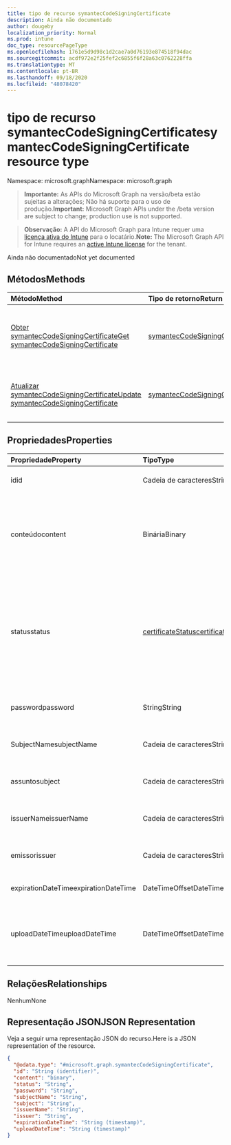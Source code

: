 ```yaml
---
title: tipo de recurso symantecCodeSigningCertificate
description: Ainda não documentado
author: dougeby
localization_priority: Normal
ms.prod: intune
doc_type: resourcePageType
ms.openlocfilehash: 1761e5d9d98c1d2cae7a0d76193e874518f94dac
ms.sourcegitcommit: acdf972e2f25fef2c6855f6f28a63c0762228ffa
ms.translationtype: MT
ms.contentlocale: pt-BR
ms.lasthandoff: 09/18/2020
ms.locfileid: "48078420"
---
```

# <a name="symanteccodesigningcertificate-resource-type"></a><span data-ttu-id="6d5d0-103">tipo de recurso symantecCodeSigningCertificate</span><span class="sxs-lookup"><span data-stu-id="6d5d0-103">symantecCodeSigningCertificate resource type</span></span>

<span data-ttu-id="6d5d0-104">Namespace: microsoft.graph</span><span class="sxs-lookup"><span data-stu-id="6d5d0-104">Namespace: microsoft.graph</span></span>

> <span data-ttu-id="6d5d0-105">**Importante:** As APIs do Microsoft Graph na versão/beta estão sujeitas a alterações; Não há suporte para o uso de produção.</span><span class="sxs-lookup"><span data-stu-id="6d5d0-105">**Important:** Microsoft Graph APIs under the /beta version are subject to change; production use is not supported.</span></span>

> <span data-ttu-id="6d5d0-106">**Observação:** A API do Microsoft Graph para Intune requer uma [licença ativa do Intune](https://go.microsoft.com/fwlink/?linkid=839381) para o locatário.</span><span class="sxs-lookup"><span data-stu-id="6d5d0-106">**Note:** The Microsoft Graph API for Intune requires an [active Intune license](https://go.microsoft.com/fwlink/?linkid=839381) for the tenant.</span></span>

<span data-ttu-id="6d5d0-107">Ainda não documentado</span><span class="sxs-lookup"><span data-stu-id="6d5d0-107">Not yet documented</span></span>

## <a name="methods"></a><span data-ttu-id="6d5d0-108">Métodos</span><span class="sxs-lookup"><span data-stu-id="6d5d0-108">Methods</span></span>
|<span data-ttu-id="6d5d0-109">Método</span><span class="sxs-lookup"><span data-stu-id="6d5d0-109">Method</span></span>|<span data-ttu-id="6d5d0-110">Tipo de retorno</span><span class="sxs-lookup"><span data-stu-id="6d5d0-110">Return Type</span></span>|<span data-ttu-id="6d5d0-111">Descrição</span><span class="sxs-lookup"><span data-stu-id="6d5d0-111">Description</span></span>|
|:---|:---|:---|
|[<span data-ttu-id="6d5d0-112">Obter symantecCodeSigningCertificate</span><span class="sxs-lookup"><span data-stu-id="6d5d0-112">Get symantecCodeSigningCertificate</span></span>](../api/intune-apps-symanteccodesigningcertificate-get.md)|[<span data-ttu-id="6d5d0-113">symantecCodeSigningCertificate</span><span class="sxs-lookup"><span data-stu-id="6d5d0-113">symantecCodeSigningCertificate</span></span>](../resources/intune-apps-symanteccodesigningcertificate.md)|<span data-ttu-id="6d5d0-114">Leia as propriedades e as relações do objeto [symantecCodeSigningCertificate](../resources/intune-apps-symanteccodesigningcertificate.md) .</span><span class="sxs-lookup"><span data-stu-id="6d5d0-114">Read properties and relationships of the [symantecCodeSigningCertificate](../resources/intune-apps-symanteccodesigningcertificate.md) object.</span></span>|
|[<span data-ttu-id="6d5d0-115">Atualizar symantecCodeSigningCertificate</span><span class="sxs-lookup"><span data-stu-id="6d5d0-115">Update symantecCodeSigningCertificate</span></span>](../api/intune-apps-symanteccodesigningcertificate-update.md)|[<span data-ttu-id="6d5d0-116">symantecCodeSigningCertificate</span><span class="sxs-lookup"><span data-stu-id="6d5d0-116">symantecCodeSigningCertificate</span></span>](../resources/intune-apps-symanteccodesigningcertificate.md)|<span data-ttu-id="6d5d0-117">Atualiza as propriedades de um objeto [symantecCodeSigningCertificate](../resources/intune-apps-symanteccodesigningcertificate.md) .</span><span class="sxs-lookup"><span data-stu-id="6d5d0-117">Update the properties of a [symantecCodeSigningCertificate](../resources/intune-apps-symanteccodesigningcertificate.md) object.</span></span>|

## <a name="properties"></a><span data-ttu-id="6d5d0-118">Propriedades</span><span class="sxs-lookup"><span data-stu-id="6d5d0-118">Properties</span></span>
|<span data-ttu-id="6d5d0-119">Propriedade</span><span class="sxs-lookup"><span data-stu-id="6d5d0-119">Property</span></span>|<span data-ttu-id="6d5d0-120">Tipo</span><span class="sxs-lookup"><span data-stu-id="6d5d0-120">Type</span></span>|<span data-ttu-id="6d5d0-121">Descrição</span><span class="sxs-lookup"><span data-stu-id="6d5d0-121">Description</span></span>|
|:---|:---|:---|
|<span data-ttu-id="6d5d0-122">id</span><span class="sxs-lookup"><span data-stu-id="6d5d0-122">id</span></span>|<span data-ttu-id="6d5d0-123">Cadeia de caracteres</span><span class="sxs-lookup"><span data-stu-id="6d5d0-123">String</span></span>|<span data-ttu-id="6d5d0-124">A chave da entidade.</span><span class="sxs-lookup"><span data-stu-id="6d5d0-124">The key of the entity.</span></span>|
|<span data-ttu-id="6d5d0-125">conteúdo</span><span class="sxs-lookup"><span data-stu-id="6d5d0-125">content</span></span>|<span data-ttu-id="6d5d0-126">Binária</span><span class="sxs-lookup"><span data-stu-id="6d5d0-126">Binary</span></span>|<span data-ttu-id="6d5d0-127">O certificado de assinatura de código Symantec do Windows no formato de dados brutos.</span><span class="sxs-lookup"><span data-stu-id="6d5d0-127">The Windows Symantec Code-Signing Certificate in the raw data format.</span></span>|
|<span data-ttu-id="6d5d0-128">status</span><span class="sxs-lookup"><span data-stu-id="6d5d0-128">status</span></span>|[<span data-ttu-id="6d5d0-129">certificateStatus</span><span class="sxs-lookup"><span data-stu-id="6d5d0-129">certificateStatus</span></span>](../resources/intune-apps-certificatestatus.md)|<span data-ttu-id="6d5d0-130">O status do certificado provisionado ou não foi provisionado.</span><span class="sxs-lookup"><span data-stu-id="6d5d0-130">The Cert Status Provisioned or not Provisioned.</span></span> <span data-ttu-id="6d5d0-131">Os valores possíveis são: `notProvisioned` e `provisioned`.</span><span class="sxs-lookup"><span data-stu-id="6d5d0-131">Possible values are: `notProvisioned`, `provisioned`.</span></span>|
|<span data-ttu-id="6d5d0-132">password</span><span class="sxs-lookup"><span data-stu-id="6d5d0-132">password</span></span>|<span data-ttu-id="6d5d0-133">String</span><span class="sxs-lookup"><span data-stu-id="6d5d0-133">String</span></span>|<span data-ttu-id="6d5d0-134">A senha necessária para o arquivo. pfx.</span><span class="sxs-lookup"><span data-stu-id="6d5d0-134">The Password required for .pfx file.</span></span>|
|<span data-ttu-id="6d5d0-135">SubjectName</span><span class="sxs-lookup"><span data-stu-id="6d5d0-135">subjectName</span></span>|<span data-ttu-id="6d5d0-136">Cadeia de caracteres</span><span class="sxs-lookup"><span data-stu-id="6d5d0-136">String</span></span>|<span data-ttu-id="6d5d0-137">O nome da entidade do certificado.</span><span class="sxs-lookup"><span data-stu-id="6d5d0-137">The Subject Name for the cert.</span></span>|
|<span data-ttu-id="6d5d0-138">assunto</span><span class="sxs-lookup"><span data-stu-id="6d5d0-138">subject</span></span>|<span data-ttu-id="6d5d0-139">Cadeia de caracteres</span><span class="sxs-lookup"><span data-stu-id="6d5d0-139">String</span></span>|<span data-ttu-id="6d5d0-140">O valor de entidade para o certificado.</span><span class="sxs-lookup"><span data-stu-id="6d5d0-140">The Subject value for the cert.</span></span>|
|<span data-ttu-id="6d5d0-141">issuerName</span><span class="sxs-lookup"><span data-stu-id="6d5d0-141">issuerName</span></span>|<span data-ttu-id="6d5d0-142">Cadeia de caracteres</span><span class="sxs-lookup"><span data-stu-id="6d5d0-142">String</span></span>|<span data-ttu-id="6d5d0-143">O nome do emissor do certificado.</span><span class="sxs-lookup"><span data-stu-id="6d5d0-143">The Issuer Name for the cert.</span></span>|
|<span data-ttu-id="6d5d0-144">emissor</span><span class="sxs-lookup"><span data-stu-id="6d5d0-144">issuer</span></span>|<span data-ttu-id="6d5d0-145">Cadeia de caracteres</span><span class="sxs-lookup"><span data-stu-id="6d5d0-145">String</span></span>|<span data-ttu-id="6d5d0-146">O valor do emissor para o certificado.</span><span class="sxs-lookup"><span data-stu-id="6d5d0-146">The Issuer value for the cert.</span></span>|
|<span data-ttu-id="6d5d0-147">expirationDateTime</span><span class="sxs-lookup"><span data-stu-id="6d5d0-147">expirationDateTime</span></span>|<span data-ttu-id="6d5d0-148">DateTimeOffset</span><span class="sxs-lookup"><span data-stu-id="6d5d0-148">DateTimeOffset</span></span>|<span data-ttu-id="6d5d0-149">A data de expiração do certificado.</span><span class="sxs-lookup"><span data-stu-id="6d5d0-149">The Cert Expiration Date.</span></span>|
|<span data-ttu-id="6d5d0-150">uploadDateTime</span><span class="sxs-lookup"><span data-stu-id="6d5d0-150">uploadDateTime</span></span>|<span data-ttu-id="6d5d0-151">DateTimeOffset</span><span class="sxs-lookup"><span data-stu-id="6d5d0-151">DateTimeOffset</span></span>|<span data-ttu-id="6d5d0-152">O tipo do certificado de codesignação como CERT da Symantec.</span><span class="sxs-lookup"><span data-stu-id="6d5d0-152">The Type of the CodeSigning Cert as Symantec Cert.</span></span>|

## <a name="relationships"></a><span data-ttu-id="6d5d0-153">Relações</span><span class="sxs-lookup"><span data-stu-id="6d5d0-153">Relationships</span></span>
<span data-ttu-id="6d5d0-154">Nenhum</span><span class="sxs-lookup"><span data-stu-id="6d5d0-154">None</span></span>

## <a name="json-representation"></a><span data-ttu-id="6d5d0-155">Representação JSON</span><span class="sxs-lookup"><span data-stu-id="6d5d0-155">JSON Representation</span></span>
<span data-ttu-id="6d5d0-156">Veja a seguir uma representação JSON do recurso.</span><span class="sxs-lookup"><span data-stu-id="6d5d0-156">Here is a JSON representation of the resource.</span></span>
<!-- {
  "blockType": "resource",
  "keyProperty": "id",
  "@odata.type": "microsoft.graph.symantecCodeSigningCertificate"
}
-->
``` json
{
  "@odata.type": "#microsoft.graph.symantecCodeSigningCertificate",
  "id": "String (identifier)",
  "content": "binary",
  "status": "String",
  "password": "String",
  "subjectName": "String",
  "subject": "String",
  "issuerName": "String",
  "issuer": "String",
  "expirationDateTime": "String (timestamp)",
  "uploadDateTime": "String (timestamp)"
}
```






